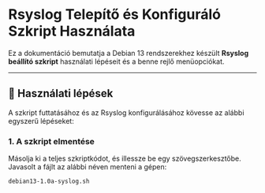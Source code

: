 # Rsyslog Telepítő és Konfiguráló Szkript Használata

Ez a dokumentáció bemutatja a Debian 13 rendszerekhez készült **Rsyslog beállító szkript** használati lépéseit és a benne rejlő menüopciókat.

---

## 🚀 Használati lépések

A szkript futtatásához és az Rsyslog konfigurálásához kövesse az alábbi egyszerű lépéseket:

### 1. A szkript elmentése

Másolja ki a teljes szkriptkódot, és illessze be egy szövegszerkesztőbe. Javasolt a fájlt az alábbi néven menteni a gépen:

```bash
debian13-1.0a-syslog.sh
